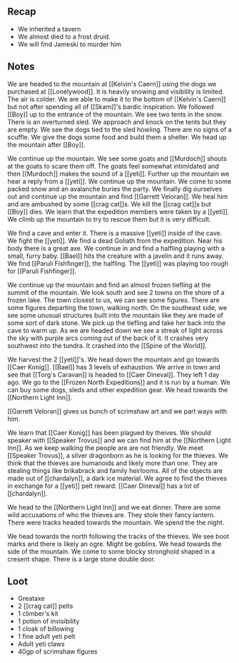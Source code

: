 ## Recap

- We inherited a tavern
- We almost died to a frost druid.
- We will find Jameski to murder him

## Notes

We are headed to the mountain at [[Kelvin's Caern]] using the dogs we purchased at [[Lonelywood]]. It is heavily snowing and visibility is limited. The air is colder. We are able to make it to the bottom of [[Kelvin's Caern]] but not after spending all of [[Skam]]'s bardic inspiration. We followed [[Boy]] up to the entrance of the mountain. We see two tents in the snow. There is an overturned sled. We approach and knock on the tents but they are empty. We see the dogs tied to the sled howling. There are no signs of a scuffle. We give the dogs some food and build them a shelter. We head up the mountain after [[Boy]].

We continue up the mountain. We see some goats and [[Murdoch]] shouts at the goats to scare them off. The goats feel somewhat intimidated and then [[Murdoch]] makes the sound of a [[yeti]]. Further up the mountain we hear a reply from a [[yeti]]. We continue up the mountain. We come to some packed snow and an avalanche buries the party. We finally dig ourselves out and continue up the mountain and find [[Garrett Veloran]]. We heal him and are ambushed by some [[crag cat]]s. We kill the [[crag cat]]s but [[Boy]] dies. We learn that the expedition members were taken by a [[yeti]]. We climb up the mountain to try to rescue them but it is very difficult.

We find a cave and enter it. There is a massive [[yeti]] inside of the cave. We fight the [[yeti]]. We find a dead Goliath from the expedition. Near his body there is a great axe. We continue in and find a halfling playing with a small, furry baby. [[Bael]] hits the creature with a javelin and it runs away. We find [[Paruli Fishfinger]], the halfling. The [[yeti]] was playing too rough for [[Paruli Fishfinger]].

We continue up the mountain and find an almost frozen tiefling at the summit of the mountain. We look south and see 2 towns on the shore of a frozen lake. The town closest to us, we can see some figures. There are some figures departing the town, walking north. On the southeast side, we see some unusual structures built into the mountain like they are made of some sort of dark stone. We pick up the tiefling and take her back into the cave to warm up. As we are headed down we see a streak of light across the sky with purple arcs coming out of the back of it. It crashes very southwest into the tundra. It crashed into the [[Spine of the World]].

We harvest the 2 [[yeti]]'s. We head down the mountain and go towards [[Caer Konig]]. [[Bael]] has 3 levels of exhaustion. We arrive in town and see that [[Torg's Caravan]] is headed to [[Caer Dineval]]. They left 1 day ago. We go to the [[Frozen North Expeditions]] and it is run by a human. We can buy some dogs, sleds and other expedition gear. We head towards the [[Northern Light Inn]]. 

[[Garrett Veloran]] gives us bunch of scrimshaw art and we part ways with him.

We learn that [[Caer Konig]] has been plagued by theives. We should speaker with [[Speaker Trovus]] and we can find him at the [[Northern Light Inn]]. As we keep walking the people are are not friendly. We meet [[Speaker Trovus]], a silver dragonborn as he is looking for the thieves. We think that the thieves are humanoids and likely more than one. They are stealing things like brikabrack and family heirlooms. All of the objects are made out of [[chardalyn]], a dark ice material. We agree to find the thieves in exchange for a [[yeti]] pelt reward. [[Caer Dineval]] has a lot of [[chardalyn]].

We head to the [[Northern Light Inn]] and we eat dinner. There are some wild accusations of who the thieves are. They stole their fancy lantern. There were tracks headed towards the mountain. We spend the the night.

We head towards the north following the tracks of the thieves. We see boot marks and there is likely an ogre. Might be goblins. We head towards the side of the mountain. We come to some blocky stronghold shaped in a cresent shape. There is a large stone double door.

## Loot

- Greataxe
- 2 [[crag cat]] pelts
- 1 climber's kit
- 1 potion of invisibility
- 1 cloak of billowing
- 1 fine adult yeti pelt
- Adult yeti claws
- 40gp of scrimshaw figures
